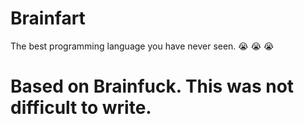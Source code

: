# Brainfart
The best programming language you have never seen.
:sob: :sob: :sob:
# Based on Brainfuck. This was not difficult to write.
